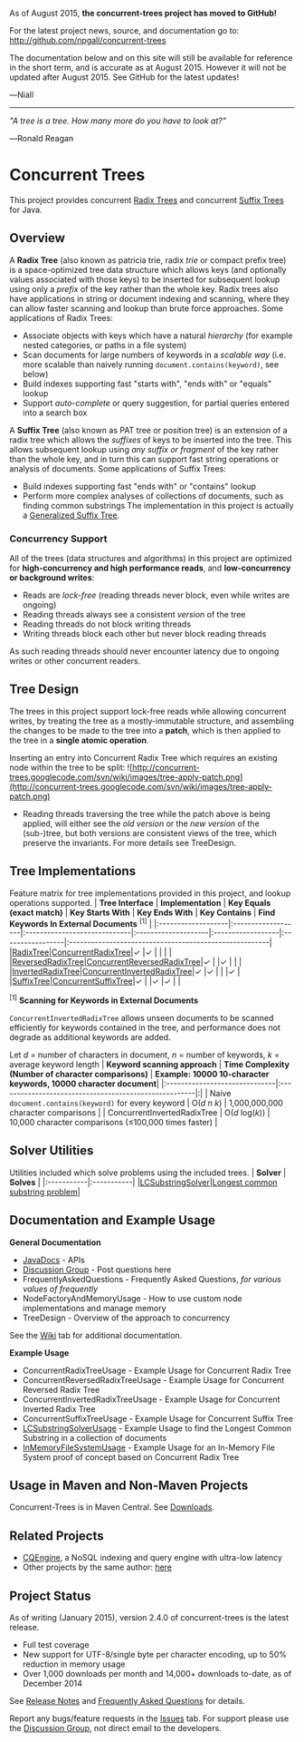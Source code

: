 As of August 2015, **the concurrent-trees project has moved to GitHub!**

For the latest project news, source, and documentation go to: http://github.com/npgall/concurrent-trees

The documentation below and on this site will still be available for reference in the short term, and is accurate as at August 2015. However it will not be updated after August 2015. See GitHub for the latest updates!

―Niall

---


_"A tree is a tree. How many more do you have to look at?"_

―Ronald Reagan

# Concurrent Trees #

This project provides concurrent [Radix Trees](http://en.wikipedia.org/wiki/Radix_tree) and concurrent [Suffix Trees](http://en.wikipedia.org/wiki/Suffix_tree) for Java.



## Overview ##
A **Radix Tree** (also known as patricia trie, radix _trie_ or compact prefix tree) is a space-optimized tree data structure which allows keys (and optionally values associated with those keys) to be inserted for subsequent lookup using only a _prefix_ of the key rather than the whole key. Radix trees also have applications in string or document indexing and scanning, where they can allow faster scanning and lookup than brute force approaches. Some applications of Radix Trees:
  * Associate objects with keys which have a natural _hierarchy_ (for example nested categories, or paths in a file system)
  * Scan documents for large numbers of keywords in a _scalable way_ (i.e. more scalable than naively running `document.contains(keyword)`, see below)
  * Build indexes supporting fast "starts with", "ends with" or "equals" lookup
  * Support _auto-complete_ or query suggestion, for partial queries entered into a search box

A **Suffix Tree** (also known as PAT tree or position tree) is an extension of a radix tree which allows the _suffixes_ of keys to be inserted into the tree. This allows subsequent lookup using _any suffix or fragment_ of the key rather than the whole key, and in turn this can support fast string operations or analysis of documents. Some applications of Suffix Trees:
  * Build indexes supporting fast "ends with" or "contains" lookup
  * Perform more complex analyses of collections of documents, such as finding common substrings
The implementation in this project is actually a [Generalized Suffix Tree](http://en.wikipedia.org/wiki/Generalized_suffix_tree).

### Concurrency Support ###
All of the trees (data structures and algorithms) in this project are optimized for **high-concurrency and high performance reads**, and **low-concurrency or background writes**:
  * Reads are _lock-free_ (reading threads never block, even while writes are ongoing)
  * Reading threads always see a consistent _version_ of the tree
  * Reading threads do not block writing threads
  * Writing threads block each other but never block reading threads

As such reading threads should never encounter latency due to ongoing writes or other concurrent readers.

## Tree Design ##

The trees in this project support lock-free reads while allowing concurrent writes, by treating the tree as a mostly-immutable structure, and assembling the changes to be made to the tree into a **patch**, which is then applied to the tree in a **single atomic operation**.

Inserting an entry into Concurrent Radix Tree which requires an existing node within the tree to be split:
![http://concurrent-trees.googlecode.com/svn/wiki/images/tree-apply-patch.png](http://concurrent-trees.googlecode.com/svn/wiki/images/tree-apply-patch.png)

  * Reading threads traversing the tree while the patch above is being applied, will either see the _old version_ or the _new version_ of the (sub-)tree, but both versions are consistent views of the tree, which preserve the invariants. For more details see TreeDesign.

## Tree Implementations ##
Feature matrix for tree implementations provided in this project, and lookup operations supported.
| **Tree Interface** | **Implementation** | **Key Equals (exact match)** | **Key Starts With** | **Key Ends With** | **Key Contains** | **Find Keywords In External Documents** <sup>[1]</sup> |
|:-------------------|:-------------------|:-----------------------------|:--------------------|:------------------|:-----------------|:-------------------------------------------------------|
|[RadixTree](http://concurrent-trees.googlecode.com/svn/concurrent-trees/javadoc/apidocs/com/googlecode/concurrenttrees/radix/RadixTree.html)|[ConcurrentRadixTree](http://concurrent-trees.googlecode.com/svn/concurrent-trees/javadoc/apidocs/com/googlecode/concurrenttrees/radix/ConcurrentRadixTree.html)|✓                             |✓                    |                   |                  |                                                        |
|[ReversedRadixTree](http://concurrent-trees.googlecode.com/svn/concurrent-trees/javadoc/apidocs/com/googlecode/concurrenttrees/radixreversed/ReversedRadixTree.html)|[ConcurrentReversedRadixTree](http://concurrent-trees.googlecode.com/svn/concurrent-trees/javadoc/apidocs/com/googlecode/concurrenttrees/radixreversed/ConcurrentReversedRadixTree.html)|✓                             |                     |✓                  |                  |                                                        |
|[InvertedRadixTree](http://concurrent-trees.googlecode.com/svn/concurrent-trees/javadoc/apidocs/com/googlecode/concurrenttrees/radixinverted/InvertedRadixTree.html)|[ConcurrentInvertedRadixTree](http://concurrent-trees.googlecode.com/svn/concurrent-trees/javadoc/apidocs/com/googlecode/concurrenttrees/radixinverted/ConcurrentInvertedRadixTree.html)|✓                             |✓                    |                   |                  |✓                                                       |
|[SuffixTree](http://concurrent-trees.googlecode.com/svn/concurrent-trees/javadoc/apidocs/com/googlecode/concurrenttrees/suffix/SuffixTree.html)|[ConcurrentSuffixTree](http://concurrent-trees.googlecode.com/svn/concurrent-trees/javadoc/apidocs/com/googlecode/concurrenttrees/suffix/ConcurrentSuffixTree.html)|✓                             |                     |✓                  |✓                 |                                                        |

<sup>[1]</sup> **Scanning for Keywords in External Documents**

`ConcurrentInvertedRadixTree` allows unseen documents to be scanned efficiently for keywords contained in the tree, and performance does not degrade as additional keywords are added.

Let _d_ = number of characters in document, _n_ = number of keywords, _k_ = average keyword length
| **Keyword scanning approach** | **Time Complexity (Number of character comparisons)** | **Example: 10000 10-character keywords, 10000 character document**|
|:------------------------------|:------------------------------------------------------|:|
| Naive `document.contains(keyword)` for every keyword | O(_d_ _n_ _k_)                                        | 1,000,000,000 character comparisons |
| ConcurrentInvertedRadixTree   | O(_d_ log(_k_))                                       | 10,000 character comparisons (≤100,000 times faster) |

## Solver Utilities ##

Utilities included which solve problems using the included trees.
| **Solver** | **Solves** |
|:-----------|:-----------|
|[LCSubstringSolver](http://concurrent-trees.googlecode.com/svn/concurrent-trees/javadoc/apidocs/com/googlecode/concurrenttrees/solver/LCSubstringSolver.html)|[Longest common substring problem](http://en.wikipedia.org/wiki/Longest_common_substring_problem)|

## Documentation and Example Usage ##

**General Documentation**

  * [JavaDocs](http://concurrent-trees.googlecode.com/svn/concurrent-trees/javadoc/apidocs/index.html) - APIs
  * [Discussion Group](http://groups.google.com/group/concurrent-trees-discuss) - Post questions here
  * FrequentlyAskedQuestions - Frequently Asked Questions, _for various values of frequently_
  * NodeFactoryAndMemoryUsage - How to use custom node implementations and manage memory
  * TreeDesign - Overview of the approach to concurrency

See the [Wiki](http://code.google.com/p/concurrent-trees/w/list) tab for additional documentation.

**Example Usage**

  * ConcurrentRadixTreeUsage - Example Usage for Concurrent Radix Tree
  * ConcurrentReversedRadixTreeUsage - Example Usage for Concurrent Reversed Radix Tree
  * ConcurrentInvertedRadixTreeUsage - Example Usage for Concurrent Inverted Radix Tree
  * ConcurrentSuffixTreeUsage - Example Usage for Concurrent Suffix Tree
  * [LCSubstringSolverUsage](LCSubstringSolverUsage.md) - Example Usage to find the Longest Common Substring in a collection of documents
  * [InMemoryFileSystemUsage](InMemoryFileSystemUsage.md) - Example Usage for an In-Memory File System proof of concept based on Concurrent Radix Tree

## Usage in Maven and Non-Maven Projects ##

Concurrent-Trees is in Maven Central. See [Downloads](Downloads.md).

## Related Projects ##

  * [CQEngine](http://code.google.com/p/cqengine/), a NoSQL indexing and query engine with ultra-low latency
  * Other projects by the same author: [here](http://code.google.com/u/101193024487469590176/)


## Project Status ##

As of writing (January 2015), version 2.4.0 of concurrent-trees is the latest release.
  * Full test coverage
  * New support for UTF-8/single byte per character encoding, up to 50% reduction in memory usage
  * Over 1,000 downloads per month and 14,000+ downloads to-date, as of December 2014

See [Release Notes](ReleaseNotes.md) and [Frequently Asked Questions](FrequentlyAskedQuestions.md) for details.

Report any bugs/feature requests in the [Issues](https://code.google.com/p/concurrent-trees/issues/list) tab.
For support please use the [Discussion Group](http://groups.google.com/forum/?fromgroups#!forum/concurrent-trees-discuss), not direct email to the developers.
